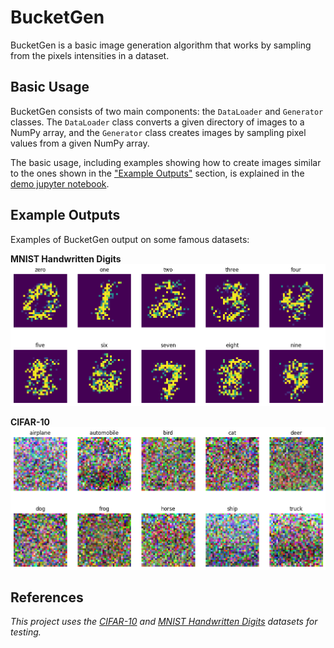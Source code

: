 # BucketGen
BucketGen is a basic image generation algorithm that works by sampling from the pixels intensities in a dataset. 

## Basic Usage
BucketGen consists of two main components: the `DataLoader` and `Generator` classes. The `DataLoader` class converts a given directory of images to a NumPy array, and the `Generator` class creates images by sampling pixel values from a given NumPy array. 

The basic usage, including examples showing how to create images similar to the ones shown in the ["Example Outputs"](#-example-outputs) section, is explained in the [demo jupyter notebook](demonstration.ipynb).

## Example Outputs
Examples of BucketGen output on some famous datasets:

**MNIST Handwritten Digits**
![image](examples/mnist.png)

**CIFAR-10**
![image](examples/cifar10.png)


## References
*This project uses the [CIFAR-10](https://www.cs.toronto.edu/~kriz/cifar.html) and [MNIST Handwritten Digits](http://yann.lecun.com/exdb/mnist/) datasets for testing.*
